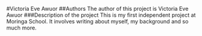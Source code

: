 #Victoria Eve Awuor
##Authors
The author of this project is Victoria Eve Awuor
###Description of the project
This is my first independent project at Moringa School. It involves writing about myself, my background and so much more.
